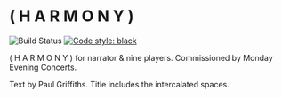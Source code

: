( H A R M O N Y )
=================

![Build Status](
    https://github.com/trevorbaca/harmony/actions/workflows/test.yml/badge.svg)
[![Code style: black](
    https://img.shields.io/badge/code%20style-black-000000.svg)](
    https://github.com/ambv/black)

( H A R M O N Y ) for narrator & nine players. Commissioned by Monday Evening Concerts.

Text by Paul Griffiths. Title includes the intercalated spaces.
